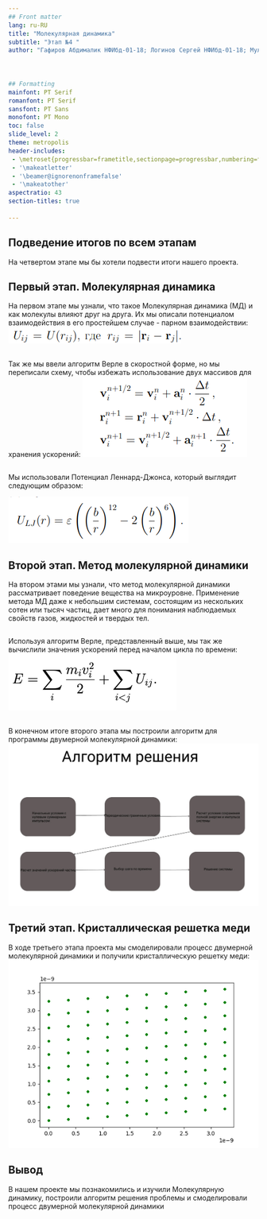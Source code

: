 ```yaml
---
## Front matter
lang: ru-RU
title: "Молекулярная динамика"
subtitle: "Этап №4 "
author: "Гафиров Абдималик НФИбд-01-18; Логинов Сергей НФИбд-01-18; Мулихин Павел НФИбд-01-18; Наливайко Сергей НФИбд-01-18; Смирнова Мария НФИбд-01-18; Сорокин Андрей НФИбд-03-18"



## Formatting
mainfont: PT Serif
romanfont: PT Serif
sansfont: PT Sans
monofont: PT Mono
toc: false
slide_level: 2
theme: metropolis
header-includes:
 - \metroset{progressbar=frametitle,sectionpage=progressbar,numbering=fraction}
 - '\makeatletter'
 - '\beamer@ignorenonframefalse'
 - '\makeatother'
aspectratio: 43
section-titles: true

---
```


## Подведение итогов по всем этапам
На четвертом этапе мы бы хотели подвести итоги нашего проекта.


## Первый этап. Молекулярная динамика
На первом этапе мы узнали, что такое Молекулярная динамика (МД) и как молекулы влияют друг на друга.
Их мы описали потенциалом взаимодействия в его простейшем случае - парном взаимодействии:
![](img/01.png)


##
Так же мы ввели алгоритм Верле в скоростной форме, но мы переписали схему, чтобы избежать использование двух массивов для хранения ускорений:
![](img/02.png)


## 
Мы использовали Потенциал Леннард-Джонса, который выглядит следующим образом:

![](img/03.png)
 
## Второй этап. Метод молекулярной динамики
На втором этами мы узнали, что метод молекулярной динамики рассматривает поведение вещества на микроуровне. Применение метода МД даже к небольшим системам, состоящим из нескольких сотен или тысяч частиц, дает много для понимания наблюдаемых свойств газов, жидкостей и твердых тел.


## 
Используя алгоритм Верле, представленный выше, мы так же вычислили значения ускорений перед
началом цикла по времени:
![](img/04.png)

## 
В конечном итоге второго этапа мы построили алгоритм для программы двумерной молекулярной динамики: 
![](img/05.png)


## Третий этап. Кристаллическая решетка меди
В ходе третьего этапа проекта мы смоделировали процесс двумерной молекулярной динамики и получили кристаллическую решетку меди: 
![](img/06.png)


## Вывод

В нашем проекте мы познакомились и изучили Молекулярную динамику, построили алгоритм решения проблемы и смоделировали процесс двумерной молекулярной динамики 





